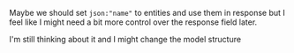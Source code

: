 Maybe we should set `json:"name"` to entities and use them in response but I feel like I might need a bit more control over the response field later.

I'm still thinking about it and I might change the model structure
